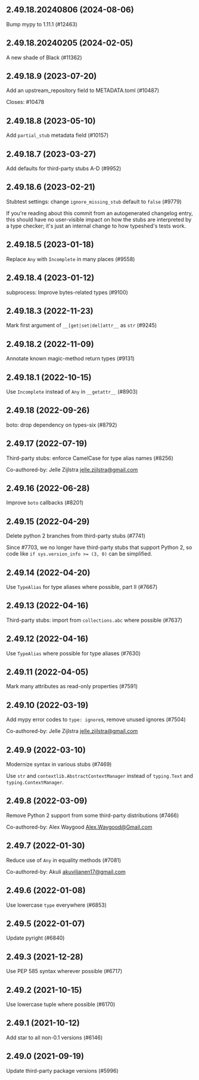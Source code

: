 ## 2.49.18.20240806 (2024-08-06)

Bump mypy to 1.11.1 (#12463)

## 2.49.18.20240205 (2024-02-05)

A new shade of Black (#11362)

## 2.49.18.9 (2023-07-20)

Add an upstream_repository field to METADATA.toml (#10487)

Closes: #10478

## 2.49.18.8 (2023-05-10)

Add `partial_stub` metadata field (#10157)

## 2.49.18.7 (2023-03-27)

Add defaults for third-party stubs A-D (#9952)

## 2.49.18.6 (2023-02-21)

Stubtest settings: change `ignore_missing_stub` default to `false` (#9779)

If you're reading about this commit from an autogenerated changelog entry, this should have no user-visible impact on how the stubs are interpreted by a type checker; it's just an internal change to how typeshed's tests work.

## 2.49.18.5 (2023-01-18)

Replace `Any` with `Incomplete` in many places (#9558)

## 2.49.18.4 (2023-01-12)

subprocess: Improve bytes-related types (#9100)

## 2.49.18.3 (2022-11-23)

Mark first argument of `__[get|set|del]attr__` as `str` (#9245)

## 2.49.18.2 (2022-11-09)

Annotate known magic-method return types (#9131)

## 2.49.18.1 (2022-10-15)

Use `Incomplete` instead of `Any` in `__getattr__` (#8903)

## 2.49.18 (2022-09-26)

boto: drop dependency on types-six (#8792)

## 2.49.17 (2022-07-19)

Third-party stubs: enforce CamelCase for type alias names (#8256)

Co-authored-by: Jelle Zijlstra <jelle.zijlstra@gmail.com>

## 2.49.16 (2022-06-28)

Improve `boto` callbacks (#8201)

## 2.49.15 (2022-04-29)

Delete python 2 branches from third-party stubs (#7741)

Since #7703, we no longer have third-party stubs that support Python 2, so code like `if sys.version_info >= (3, 0)` can be simplified.

## 2.49.14 (2022-04-20)

Use `TypeAlias` for type aliases where possible, part II (#7667)

## 2.49.13 (2022-04-16)

Third-party stubs: import from `collections.abc` where possible (#7637)

## 2.49.12 (2022-04-16)

Use `TypeAlias` where possible for type aliases (#7630)

## 2.49.11 (2022-04-05)

Mark many attributes as read-only properties (#7591)

## 2.49.10 (2022-03-19)

Add mypy error codes to `type: ignore`s, remove unused ignores (#7504)

Co-authored-by: Jelle Zijlstra <jelle.zijlstra@gmail.com>

## 2.49.9 (2022-03-10)

Modernize syntax in various stubs (#7469)

Use `str` and `contextlib.AbstractContextManager` instead of `typing.Text` and `typing.ContextManager`.

## 2.49.8 (2022-03-09)

Remove Python 2 support from some third-party distributions (#7466)

Co-authored-by: Alex Waygood <Alex.Waygood@Gmail.com>

## 2.49.7 (2022-01-30)

Reduce use of `Any` in equality methods (#7081)

Co-authored-by: Akuli <akuviljanen17@gmail.com>

## 2.49.6 (2022-01-08)

Use lowercase `type` everywhere (#6853)

## 2.49.5 (2022-01-07)

Update pyright (#6840)

## 2.49.3 (2021-12-28)

Use PEP 585 syntax wherever possible (#6717)

## 2.49.2 (2021-10-15)

Use lowercase tuple where possible (#6170)

## 2.49.1 (2021-10-12)

Add star to all non-0.1 versions (#6146)

## 2.49.0 (2021-09-19)

Update third-party package versions (#5996)

